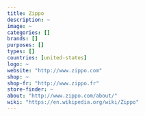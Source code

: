 ```yaml
---
title: Zippo
description: ~
image: ~
categories: []
brands: []
purposes: []
types: []
countries: [united-states]
logo: ~
website: "http://www.zippo.com"
shop: ~
shop-fr: "http://www.zippo.fr"
store-finder: ~
about: "http://www.zippo.com/about/"
wiki: "https://en.wikipedia.org/wiki/Zippo"
---
```

